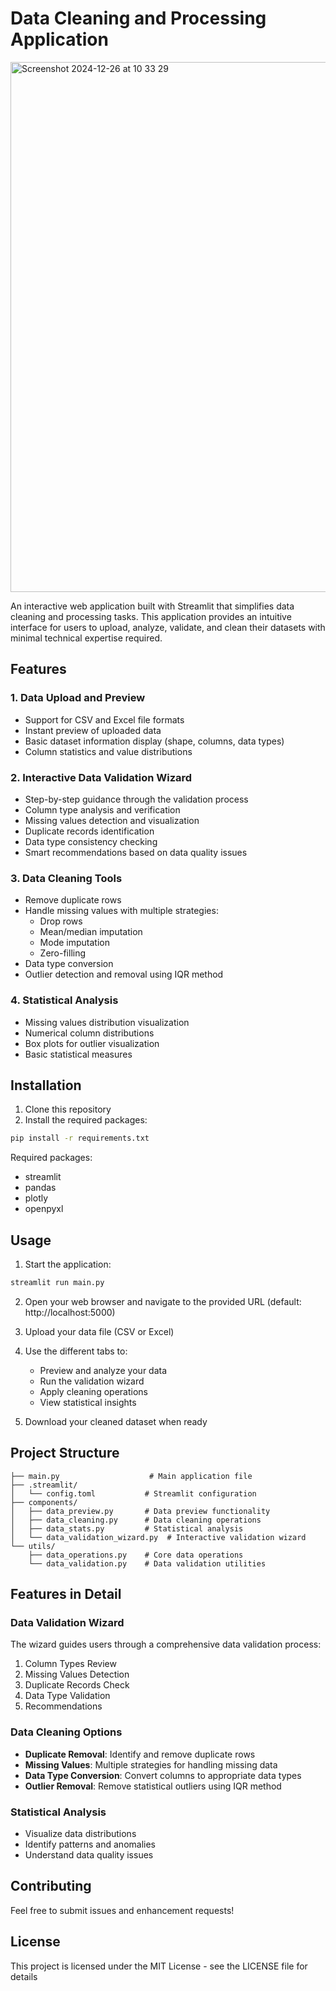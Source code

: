 # Data Cleaning and Processing Application

<img width="848" alt="Screenshot 2024-12-26 at 10 33 29" src="https://github.com/user-attachments/assets/86eac8b8-7650-4889-923e-96275595d6b9" />


An interactive web application built with Streamlit that simplifies data cleaning and processing tasks. This application provides an intuitive interface for users to upload, analyze, validate, and clean their datasets with minimal technical expertise required.

## Features

### 1. Data Upload and Preview
- Support for CSV and Excel file formats
- Instant preview of uploaded data
- Basic dataset information display (shape, columns, data types)
- Column statistics and value distributions

### 2. Interactive Data Validation Wizard
- Step-by-step guidance through the validation process
- Column type analysis and verification
- Missing values detection and visualization
- Duplicate records identification
- Data type consistency checking
- Smart recommendations based on data quality issues

### 3. Data Cleaning Tools
- Remove duplicate rows
- Handle missing values with multiple strategies:
  - Drop rows
  - Mean/median imputation
  - Mode imputation
  - Zero-filling
- Data type conversion
- Outlier detection and removal using IQR method

### 4. Statistical Analysis
- Missing values distribution visualization
- Numerical column distributions
- Box plots for outlier visualization
- Basic statistical measures

## Installation

1. Clone this repository
2. Install the required packages:
```bash
pip install -r requirements.txt
```

Required packages:
- streamlit
- pandas
- plotly
- openpyxl

## Usage

1. Start the application:
```bash
streamlit run main.py
```

2. Open your web browser and navigate to the provided URL (default: http://localhost:5000)

3. Upload your data file (CSV or Excel)

4. Use the different tabs to:
   - Preview and analyze your data
   - Run the validation wizard
   - Apply cleaning operations
   - View statistical insights

5. Download your cleaned dataset when ready

## Project Structure

```
├── main.py                    # Main application file
├── .streamlit/
│   └── config.toml           # Streamlit configuration
├── components/
│   ├── data_preview.py       # Data preview functionality
│   ├── data_cleaning.py      # Data cleaning operations
│   ├── data_stats.py         # Statistical analysis
│   └── data_validation_wizard.py  # Interactive validation wizard
└── utils/
    ├── data_operations.py    # Core data operations
    └── data_validation.py    # Data validation utilities
```

## Features in Detail

### Data Validation Wizard
The wizard guides users through a comprehensive data validation process:
1. Column Types Review
2. Missing Values Detection
3. Duplicate Records Check
4. Data Type Validation
5. Recommendations

### Data Cleaning Options
- **Duplicate Removal**: Identify and remove duplicate rows
- **Missing Values**: Multiple strategies for handling missing data
- **Data Type Conversion**: Convert columns to appropriate data types
- **Outlier Removal**: Remove statistical outliers using IQR method

### Statistical Analysis
- Visualize data distributions
- Identify patterns and anomalies
- Understand data quality issues

## Contributing

Feel free to submit issues and enhancement requests!

## License

This project is licensed under the MIT License - see the LICENSE file for details
